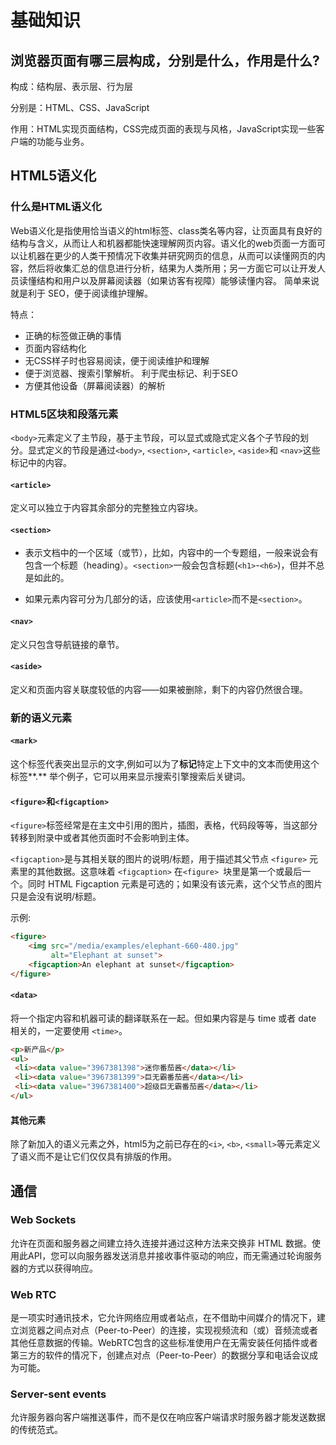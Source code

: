 # 基础知识

## 浏览器页面有哪三层构成，分别是什么，作用是什么?

构成：结构层、表示层、行为层 

分别是：HTML、CSS、JavaScript 

作用：HTML实现页面结构，CSS完成页面的表现与风格，JavaScript实现一些客户端的功能与业务。

##  HTML5语义化

### 什么是HTML语义化

Web语义化是指使用恰当语义的html标签、class类名等内容，让页面具有良好的结构与含义，从而让人和机器都能快速理解网页内容。语义化的web页面一方面可以让机器在更少的人类干预情况下收集并研究网页的信息，从而可以读懂网页的内容，然后将收集汇总的信息进行分析，结果为人类所用；另一方面它可以让开发人员读懂结构和用户以及屏幕阅读器（如果访客有视障）能够读懂内容。 简单来说就是利于 SEO，便于阅读维护理解。

特点：

* 正确的标签做正确的事情
* 页面内容结构化
* 无CSS样子时也容易阅读，便于阅读维护和理解
* 便于浏览器、搜索引擎解析。 利于爬虫标记、利于SEO
* 方便其他设备（屏幕阅读器）的解析

### HTML5区块和段落元素

`<body>`元素定义了主节段，基于主节段，可以显式或隐式定义各个子节段的划分。显式定义的节段是通过`<body>`,  `<section>`,  `<article>`,  `<aside>`和 `<nav>`这些标记中的内容。 

#### `<article>`

定义可以独立于内容其余部分的完整独立内容块。

#### `<section>`

* 表示文档中的一个区域（或节），比如，内容中的一个专题组，一般来说会有包含一个标题（heading）。`<section>`一般会包含标题(`<h1>`-`<h6>`)，但并不总是如此的。

* 如果元素内容可分为几部分的话，应该使用`<article>`而不是`<section>`。

#### `<nav>`

定义只包含导航链接的章节。

#### `<aside>`

定义和页面内容关联度较低的内容——如果被删除，剩下的内容仍然很合理。

### 新的语义元素

#### `<mark>`

这个标签代表突出显示的文字,例如可以为了**标记**特定上下文中的文本而使用这个标签**.** 举个例子，它可以用来显示搜索引擎搜索后关键词。

#### `<figure>`和`<figcaption>`

`<figure>`标签经常是在主文中引用的图片，插图，表格，代码段等等，当这部分转移到附录中或者其他页面时不会影响到主体。

`<figcaption>`是与其相关联的图片的说明/标题，用于描述其父节点 `<figure>` 元素里的其他数据。这意味着 `<figcaption>` 在`<figure> `块里是第一个或最后一个。同时 HTML Figcaption 元素是可选的；如果没有该元素，这个父节点的图片只是会没有说明/标题。

示例:

```html
<figure>
    <img src="/media/examples/elephant-660-480.jpg"
         alt="Elephant at sunset">
    <figcaption>An elephant at sunset</figcaption>
</figure>
```

#### `<data>`

将一个指定内容和机器可读的翻译联系在一起。但如果内容是与 time 或者 date 相关的，一定要使用 `<time>`。

```html
<p>新产品</p>
<ul>
 <li><data value="3967381398">迷你番茄酱</data></li>
 <li><data value="3967381399">巨无霸番茄酱</data></li>
 <li><data value="3967381400">超级巨无霸番茄酱</data></li>
</ul>
```

#### 其他元素

除了新加入的语义元素之外，html5为之前已存在的`<i>`, `<b>`, `<small>`等元素定义了语义而不是让它们仅仅具有排版的作用。

## 通信

### Web Sockets

允许在页面和服务器之间建立持久连接并通过这种方法来交换非 HTML 数据。使用此API，您可以向服务器发送消息并接收事件驱动的响应，而无需通过轮询服务器的方式以获得响应。

### Web RTC

是一项实时通讯技术，它允许网络应用或者站点，在不借助中间媒介的情况下，建立浏览器之间点对点（Peer-to-Peer）的连接，实现视频流和（或）音频流或者其他任意数据的传输。WebRTC包含的这些标准使用户在无需安装任何插件或者第三方的软件的情况下，创建点对点（Peer-to-Peer）的数据分享和电话会议成为可能。

### Server-sent events

允许服务器向客户端推送事件，而不是仅在响应客户端请求时服务器才能发送数据的传统范式。